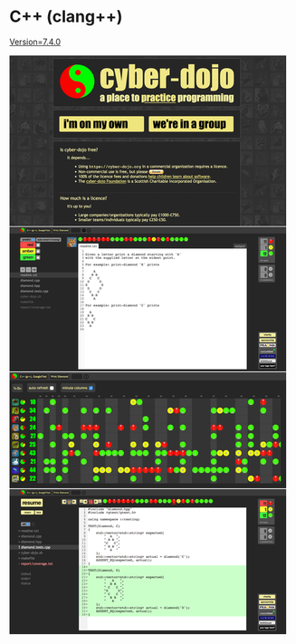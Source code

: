 # C++ (clang++)

[Version=7.4.0](https://github.com/cyber-dojo-languages/clangplusplus/blob/master/check_version.sh)

![cyber-dojo.org home page](https://github.com/cyber-dojo/cyber-dojo/blob/master/shared/home_page_snapshot.png)
